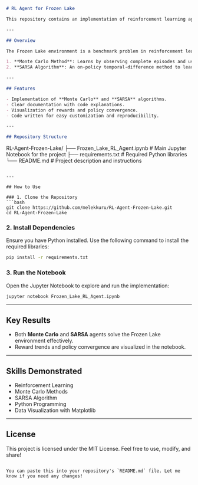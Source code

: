 
```markdown
# RL Agent for Frozen Lake

This repository contains an implementation of reinforcement learning agents to solve the **Frozen Lake** environment using **Monte Carlo** and **SARSA** algorithms. The project demonstrates the use of reinforcement learning techniques to solve sequential decision-making problems in a simulated grid world.

---

## Overview

The Frozen Lake environment is a benchmark problem in reinforcement learning. The agent must navigate a grid world to reach the goal while avoiding holes, using two key algorithms:

1. **Monte Carlo Method**: Learns by observing complete episodes and using averaged rewards for policy updates.
2. **SARSA Algorithm**: An on-policy temporal-difference method to learn Q-values.

---

## Features

- Implementation of **Monte Carlo** and **SARSA** algorithms.
- Clear documentation with code explanations.
- Visualization of rewards and policy convergence.
- Code written for easy customization and reproducibility.

---

## Repository Structure

```
RL-Agent-Frozen-Lake/
├── Frozen_Lake_RL_Agent.ipynb  # Main Jupyter Notebook for the project
├── requirements.txt            # Required Python libraries
└── README.md                   # Project description and instructions
```

---

## How to Use

### 1. Clone the Repository
```bash
git clone https://github.com/melekkuru/RL-Agent-Frozen-Lake.git
cd RL-Agent-Frozen-Lake
```

### 2. Install Dependencies
Ensure you have Python installed. Use the following command to install the required libraries:
```bash
pip install -r requirements.txt
```

### 3. Run the Notebook
Open the Jupyter Notebook to explore and run the implementation:
```bash
jupyter notebook Frozen_Lake_RL_Agent.ipynb
```

---

## Key Results

- Both **Monte Carlo** and **SARSA** agents solve the Frozen Lake environment effectively.
- Reward trends and policy convergence are visualized in the notebook.

---

## Skills Demonstrated

- Reinforcement Learning
- Monte Carlo Methods
- SARSA Algorithm
- Python Programming
- Data Visualization with Matplotlib

---

## License

This project is licensed under the MIT License. Feel free to use, modify, and share!
```

You can paste this into your repository's `README.md` file. Let me know if you need any changes!
